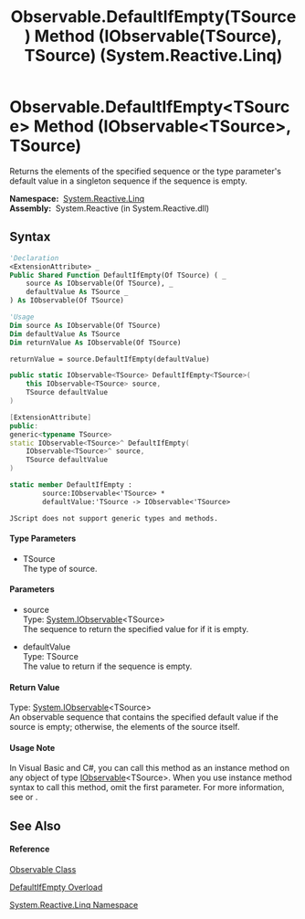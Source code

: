 ﻿---
title: Observable.DefaultIfEmpty(TSource) Method (IObservable(TSource), TSource) (System.Reactive.Linq)
TOCTitle: DefaultIfEmpty(TSource) Method (IObservable(TSource), TSource)
ms:assetid: M:System.Reactive.Linq.Observable.DefaultIfEmpty``1(System.IObservable{``0},``0)
ms:mtpsurl: https://msdn.microsoft.com/en-us/library/Hh229624(v=VS.103)
ms:contentKeyID: 36069039
ms.date: 06/28/2011
mtps_version: v=VS.103
dev_langs:
- vb
- csharp
- c++
- fsharp
- jscript
---

# Observable.DefaultIfEmpty\<TSource\> Method (IObservable\<TSource\>, TSource)

Returns the elements of the specified sequence or the type parameter's default value in a singleton sequence if the sequence is empty.

**Namespace:**  [System.Reactive.Linq](hh211929\(v=vs.103\).md)  
**Assembly:**  System.Reactive (in System.Reactive.dll)

## Syntax

``` vb
'Declaration
<ExtensionAttribute> _
Public Shared Function DefaultIfEmpty(Of TSource) ( _
    source As IObservable(Of TSource), _
    defaultValue As TSource _
) As IObservable(Of TSource)
```

``` vb
'Usage
Dim source As IObservable(Of TSource)
Dim defaultValue As TSource
Dim returnValue As IObservable(Of TSource)

returnValue = source.DefaultIfEmpty(defaultValue)
```

``` csharp
public static IObservable<TSource> DefaultIfEmpty<TSource>(
    this IObservable<TSource> source,
    TSource defaultValue
)
```

``` c++
[ExtensionAttribute]
public:
generic<typename TSource>
static IObservable<TSource>^ DefaultIfEmpty(
    IObservable<TSource>^ source, 
    TSource defaultValue
)
```

``` fsharp
static member DefaultIfEmpty : 
        source:IObservable<'TSource> * 
        defaultValue:'TSource -> IObservable<'TSource> 
```

``` jscript
JScript does not support generic types and methods.
```

#### Type Parameters

  - TSource  
    The type of source.

#### Parameters

  - source  
    Type: [System.IObservable](https://msdn.microsoft.com/en-us/library/Dd990377)\<TSource\>  
    The sequence to return the specified value for if it is empty.  

<!-- end list -->

  - defaultValue  
    Type: TSource  
    The value to return if the sequence is empty.  

#### Return Value

Type: [System.IObservable](https://msdn.microsoft.com/en-us/library/Dd990377)\<TSource\>  
An observable sequence that contains the specified default value if the source is empty; otherwise, the elements of the source itself.  

#### Usage Note

In Visual Basic and C\#, you can call this method as an instance method on any object of type [IObservable](https://msdn.microsoft.com/en-us/library/Dd990377)\<TSource\>. When you use instance method syntax to call this method, omit the first parameter. For more information, see [](https://msdn.microsoft.com/en-us/library/Bb384936) or [](https://msdn.microsoft.com/en-us/library/Bb383977).

## See Also

#### Reference

[Observable Class](hh244252\(v=vs.103\).md)

[DefaultIfEmpty Overload](hh229276\(v=vs.103\).md)

[System.Reactive.Linq Namespace](hh211929\(v=vs.103\).md)

